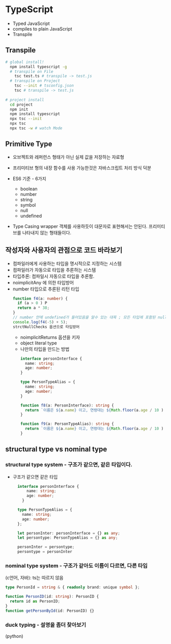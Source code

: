 # TypeScript
- Typed JavaScript
- compiles to plain JavaScript
- Transpile

## Transpile
```sh
# global install!
  npm install typescript -g 
  # transpile on File
    tsc test.ts # transpile -> test.js
  # transpile on Project
    tsc --init # tsconfig.json
    tsc # transpile -> test.js
    
# project install
  cd project
  npm init
  npm install typescript
  npx tsc --init
  npx tsc
  npx tsc -w # watch Mode 
```

## Primitive Type
- 오브젝트와 레퍼런스 형태가 아닌 실제 값을 저장하는 자료형
- 프리미티브 형의 내장 함수를 사용 가능한것은 자바스크립트 처리 방식 덕분
- ES6 기준 - 6가지
  + boolean
  + number
  + string
  + symbol
  + null
  + undefined

- Type Casing
  wrapper 객체를 사용하듯이 대문자로 표현해서는 안된다.
  프리미티브를 나타내지 않는 형태들이다.

## 작성자와 사용자의 관점으로 코드 바라보기
- 컴파일러에게 사용하는 타입을 명시적으로 지정하는 시스템
- 컴파일러가 자동으로 타입을 추론하는 시스템
- 타입추론: 컴파일시 자동으로 타입을 추론함.
- noimplicitAny 에 의한 타입방어
- number 타입으로 추론된 리턴 타입
  ```ts
  function f4(a: number) {
    if (a > 0 ) P
    return a * 38;
  }
  // number 안에 undefined가 들어있음을 알수 있는 대목 ; 모든 타입에 포함된 null과 undefined
  console.log(f4(-5) + 5);
  strctNullChecks 옵션으로 타입방어
  ```
  - noimplicitReturns 옵션을 키자
  - object literal type
  - 나만의 타입을 만드는 방법
    ```ts
    interface personInterface {
      name: string;
      age: number;
    }

    type PersonTypeAlias = {
      name: string;
      age: number;
    }

    function f8(a: PersonInterface): string {
      return `이름은 ${a.name} 이고, 연령대는 ${Math.floor(a.age / 10 ) * 10 }대 입니다.`;
    }

    function f9(a: PersonTypeAlias): string {
      return `이름은 ${a.name} 이고, 연령대는 ${Math.floor(a.age / 10 ) * 10 }대 입니다.`;
    }
    ```
## structural type vs nominal type
### structural type system - 구조가 같으면, 같은 타입이다.
+ 구조가 같으면 같은 타입
  ```ts
    interface personInterface {
        name: string;
        age: number;
      }

    type PersonTypeAlias = {
      name: string;
      age: number;
    };

    let personInter: personInterface = {} as any;
    let persontype: PersonTypeAlias = {} as any;

    personInter = persontype;
    persontype = personInter
    ```
### nominal type system - 구조가 같아도 이름이 다르면, 다른 타입
(c언어, 자바): ts는 따르지 않음
```ts
type PersonId = string & { readonly brand: unique symbol };

function PersonID(id: string): PersonID {
  return id as PersonID;
}
function getPersonById(id: PersonID) {}
```
### duck typing - 설명을 좀더 찾아보기
(python)

